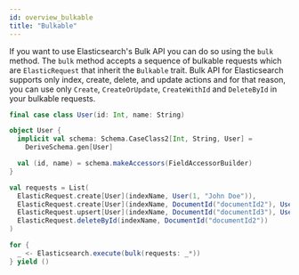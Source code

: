 ```yaml
---
id: overview_bulkable
title: "Bulkable"
---
```


If you want to use Elasticsearch's Bulk API you can do so using the `bulk` method.
The `bulk` method accepts a sequence of bulkable requests which are `ElasticRequest` that inherit the `Bulkable` trait.
Bulk API for Elasticsearch supports only index, create, delete, and update actions and for that reason,
you can use only `Create`, `CreateOrUpdate`, `CreateWithId` and `DeleteById` in your bulkable requests. 


```scala
final case class User(id: Int, name: String)

object User {
  implicit val schema: Schema.CaseClass2[Int, String, User] =
    DeriveSchema.gen[User]

  val (id, name) = schema.makeAccessors(FieldAccessorBuilder)
}

val requests = List(
  ElasticRequest.create[User](indexName, User(1, "John Doe")),
  ElasticRequest.create[User](indexName, DocumentId("documentId2"), User(2, "Jane Doe")),
  ElasticRequest.upsert[User](indexName, DocumentId("documentId3"), User(3, "Richard Roe")),
  ElasticRequest.deleteById(indexName, DocumentId("documentId2"))
)

for {
  _ <- Elasticsearch.execute(bulk(requests: _*)) 
} yield ()
```
